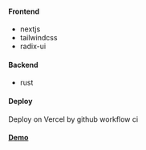 #### Frontend
+ nextjs
+ tailwindcss
+ radix-ui

#### Backend
+ rust

#### Deploy
Deploy on Vercel by github workflow ci

#### [Demo](https://blog.cakioe.com)
